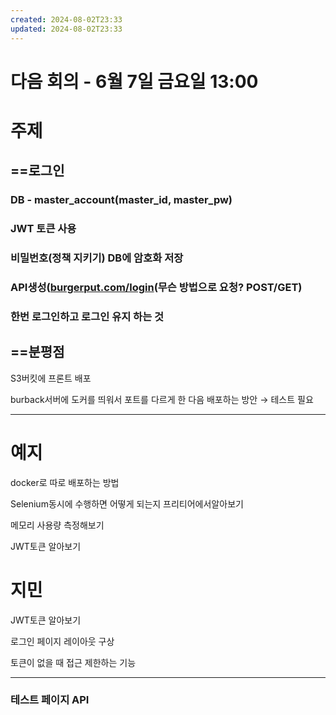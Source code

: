 ```yaml
---
created: 2024-08-02T23:33
updated: 2024-08-02T23:33
---
```

# 다음 회의 - 6월 7일 금요일 13:00

# 주제

## ==로그인

### DB - master_account(master_id, master_pw)

### JWT 토큰 사용

### 비밀번호(정책 지키기) DB에 암호화 저장

### API생성([burgerput.com/login](http://burgerput.com/login)(무슨 방법으로 요청? POST/GET)

### 한번 로그인하고 로그인 유지 하는 것

## ==분평점

S3버킷에 프론트 배포

burback서버에 도커를 띄워서 포트를 다르게 한 다음 배포하는 방안 → 테스트 필요

---

# 예지

docker로 따로 배포하는 방법

Selenium동시에 수행하면 어떻게 되는지 프리티어에서알아보기

메모리 사용량 측정해보기

JWT토큰 알아보기

# 지민

JWT토큰 알아보기

로그인 페이지 레이아웃 구상

토큰이 없을 때 접근 제한하는 기능

---

### 테스트 페이지 API